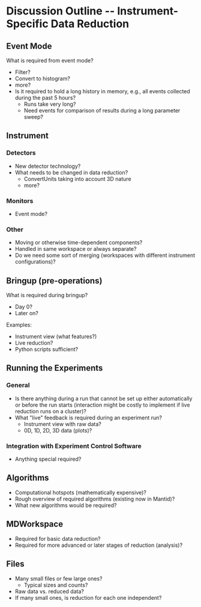 # Discussion Outline -- Instrument-Specific Data Reduction

## Event Mode

What is required from event mode?
- Filter?
- Convert to histogram?
- more?
- Is it required to hold a long history in memory, e.g., all events collected during the past 5 hours?
  - Runs take very long?
  - Need events for comparison of results during a long parameter sweep?


## Instrument

### Detectors

- New detector technology?
- What needs to be changed in data reduction?
  - ConvertUnits taking into account 3D nature
  - more?

### Monitors

- Event mode?

### Other

- Moving or otherwise time-dependent components?
- Handled in same workspace or always separate?
- Do we need some sort of merging (workspaces with different instrument configurations)?


## Bringup (pre-operations)

What is required during bringup?

- Day 0?
- Later on?

Examples:

- Instrument view (what features?)
- Live reduction?
- Python scripts sufficient?


## Running the Experiments

### General

- Is there anything during a run that cannot be set up either automatically or before the run starts (interaction might be costly to implement if live reduction runs on a cluster)?
- What "live" feedback is required during an experiment run?
  - Instrument view with raw data?
  - 0D, 1D, 2D, 3D data (plots)?

### Integration with Experiment Control Software

- Anything special required?


## Algorithms

- Computational hotspots (mathematically expensive)?
- Rough overview of required algorithms (existing now in Mantid)?
- What new algorithms would be required?


## MDWorkspace

- Required for basic data reduction?
- Required for more advanced or later stages of reduction (analysis)?


## Files

- Many small files or few large ones?
  - Typical sizes and counts?
- Raw data vs. reduced data?
- If many small ones, is reduction for each one independent?
